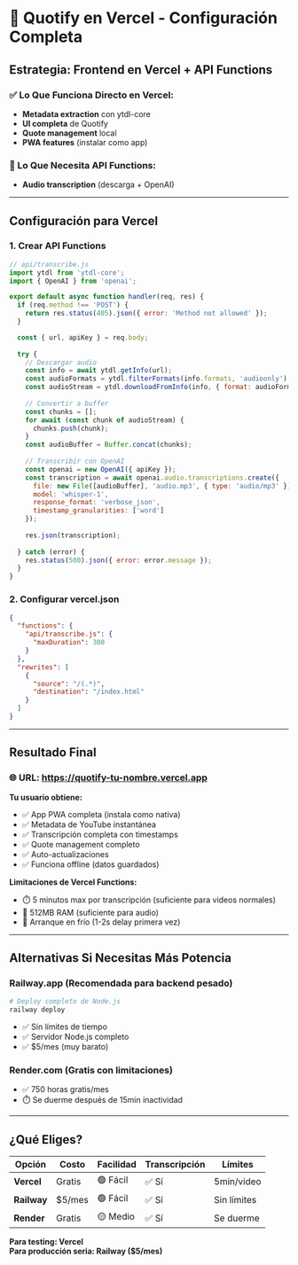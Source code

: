 # 🚀 Quotify en Vercel - Configuración Completa

## Estrategia: Frontend en Vercel + API Functions

### ✅ Lo Que Funciona Directo en Vercel:
- **Metadata extraction** con ytdl-core
- **UI completa** de Quotify  
- **Quote management** local
- **PWA features** (instalar como app)

### 🔧 Lo Que Necesita API Functions:
- **Audio transcription** (descarga + OpenAI)

---

## Configuración para Vercel

### 1. Crear API Functions

```javascript
// api/transcribe.js
import ytdl from 'ytdl-core';
import { OpenAI } from 'openai';

export default async function handler(req, res) {
  if (req.method !== 'POST') {
    return res.status(405).json({ error: 'Method not allowed' });
  }

  const { url, apiKey } = req.body;
  
  try {
    // Descargar audio
    const info = await ytdl.getInfo(url);
    const audioFormats = ytdl.filterFormats(info.formats, 'audioonly');
    const audioStream = ytdl.downloadFromInfo(info, { format: audioFormats[0] });
    
    // Convertir a buffer
    const chunks = [];
    for await (const chunk of audioStream) {
      chunks.push(chunk);
    }
    const audioBuffer = Buffer.concat(chunks);
    
    // Transcribir con OpenAI
    const openai = new OpenAI({ apiKey });
    const transcription = await openai.audio.transcriptions.create({
      file: new File([audioBuffer], 'audio.mp3', { type: 'audio/mp3' }),
      model: 'whisper-1',
      response_format: 'verbose_json',
      timestamp_granularities: ['word']
    });
    
    res.json(transcription);
    
  } catch (error) {
    res.status(500).json({ error: error.message });
  }
}
```

### 2. Configurar vercel.json

```json
{
  "functions": {
    "api/transcribe.js": {
      "maxDuration": 300
    }
  },
  "rewrites": [
    {
      "source": "/(.*)",
      "destination": "/index.html"
    }
  ]
}
```

---

## Resultado Final

### 🌐 URL: https://quotify-tu-nombre.vercel.app

**Tu usuario obtiene:**
- ✅ App PWA completa (instala como nativa)
- ✅ Metadata de YouTube instantánea  
- ✅ Transcripción completa con timestamps
- ✅ Quote management completo
- ✅ Auto-actualizaciones
- ✅ Funciona offline (datos guardados)

**Limitaciones de Vercel Functions:**
- ⏱️ 5 minutos max por transcripción (suficiente para videos normales)
- 💾 512MB RAM (suficiente para audio)
- 🔄 Arranque en frío (1-2s delay primera vez)

---

## Alternativas Si Necesitas Más Potencia

### Railway.app (Recomendada para backend pesado)
```bash
# Deploy completo de Node.js
railway deploy
```
- ✅ Sin límites de tiempo
- ✅ Servidor Node.js completo
- ✅ $5/mes (muy barato)

### Render.com (Gratis con limitaciones)
- ✅ 750 horas gratis/mes
- ⏱️ Se duerme después de 15min inactividad

---

## ¿Qué Eliges?

| Opción | Costo | Facilidad | Transcripción | Límites |
|--------|-------|-----------|---------------|---------|
| **Vercel** | Gratis | 🟢 Fácil | ✅ Sí | 5min/video |
| **Railway** | $5/mes | 🟢 Fácil | ✅ Sí | Sin límites |
| **Render** | Gratis | 🟡 Medio | ✅ Sí | Se duerme |

**Para testing: Vercel**  
**Para producción seria: Railway ($5/mes)**